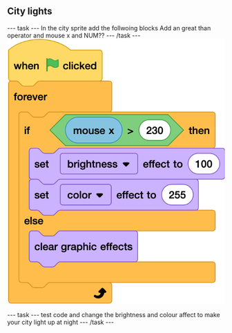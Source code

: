 ## City lights

--- task ---
In the city sprite add the follwoing blocks
Add an great than operator and mouse x and NUM??
--- /task ---
![ALT TEXT](images/5-8-nol.png)


--- task ---
test code and change the brightness and colour affect to make your city light up at night
--- /task ---

